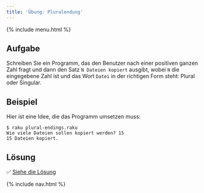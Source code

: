 ```yaml
---
title: 'Übung: Pluralendung'
---
```


{% include menu.html %}

## Aufgabe

Schreiben Sie ein Programm, das den Benutzer nach einer positiven ganzen Zahl fragt und dann den Satz `N Dateien kopiert` ausgibt, wobei `N` die eingegebene Zahl ist und das Wort `Datei` in der richtigen Form steht: Plural oder Singular.

## Beispiel

Hier ist eine Idee, die das Programm umsetzen muss:

```console
$ raku plural-endings.raku
Wie viele Dateien sollen kopiert werden? 15
15 Dateien kopiert.
```

## Lösung

✅ [Siehe die Lösung](solution)

{% include nav.html %}